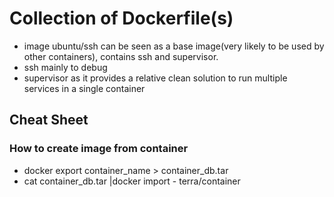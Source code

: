 # Collection of Dockerfile(s)

 - image ubuntu/ssh can be seen as a base image(very likely to be used by other containers), contains ssh and supervisor.
  - ssh mainly to debug
  - supervisor as it provides a relative clean solution to run multiple services in a single container

## Cheat Sheet

### How to create image from container
 - docker export container_name > container_db.tar
 - cat container_db.tar |docker import - terra/container
